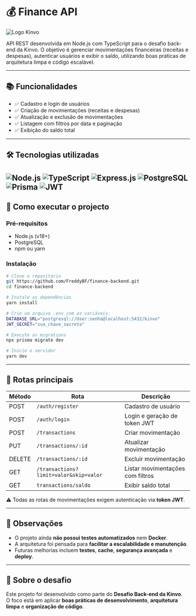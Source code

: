 # 💰 Finance API

![Logo Kinvo](https://github.com/cbfranca/kinvo-front-end-test/blob/master/logo.svg)

API REST desenvolvida em Node.js com TypeScript para o desafio back-end da Kinvo. O objetivo é gerenciar movimentações financeiras (receitas e despesas), autenticar usuários e exibir o saldo, utilizando boas práticas de arquitetura limpa e código escalável.

---
## 📚 Funcionalidades

- ✅ Cadastro e login de usuários
- ✅ Criação de movimentações (receitas e despesas)
- ✅ Atualização e exclusão de movimentações
- ✅ Listagem com filtros por data e paginação
- ✅ Exibição do saldo total

---

## 🛠️ Tecnologias utilizadas

![Node.js](https://img.shields.io/badge/Node.js-339933?style=for-the-badge&logo=node.js&logoColor=white)
![TypeScript](https://img.shields.io/badge/TypeScript-3178C6?style=for-the-badge&logo=typescript&logoColor=white)
![Express.js](https://img.shields.io/badge/Express.js-000000?style=for-the-badge&logo=express&logoColor=white)
![PostgreSQL](https://img.shields.io/badge/PostgreSQL-4169E1?style=for-the-badge&logo=postgresql&logoColor=white)
![Prisma](https://img.shields.io/badge/Prisma-2D3748?style=for-the-badge&logo=prisma&logoColor=white)
![JWT](https://img.shields.io/badge/JWT-000000?style=for-the-badge&logo=jsonwebtokens&logoColor=white)
---

## 🚀 Como executar o projecto

### Pré-requisitos
- Node.js (v18+)
- PostgreSQL
- npm ou yarn

### Instalação

```bash
# Clone o repositório
git https://github.com/FreddyBF/finance-backend.git
cd finance-backend

# Instale as dependências
yarn install

# Crie um arquivo .env com as variáveis:
DATABASE_URL="postgresql://User:senha@localhost:5432/kinvo"
JWT_SECRET="sua_chave_secreta"

# Execute as migrations
npx prisma migrate dev

# Inicie o servidor
yarn dev
```
---

## 📮 Rotas principais

| Método | Rota                | Descrição                           |
|--------|---------------------|-------------------------------------|
| POST   | `/auth/register`    | Cadastro de usuário                 |
| POST   | `/auth/login`       | Login e geração de token JWT        |
| POST   | `/transactions`     | Criar movimentação                  |
| PUT    | `/transactions/:id` | Atualizar movimentação              |
| DELETE | `/transactions/:id` | Excluir movimentação                |
| GET    | `/transactions?limit=valor&skip=valor`     | Listar movimentações com filtros    |
| GET    | `transactions/saldo`          | Exibir saldo total                  |

⚠️ Todas as rotas de movimentações exigem autenticação via **token JWT**.

---

## 📌 Observações
- O projeto ainda **não possui testes automatizados** nem **Docker**.  
- A arquitetura foi pensada para **facilitar a escalabilidade e manutenção**.  
- Futuras melhorias incluem **testes**, **cache**, **segurança avançada** e **deploy**.  

---

## 🧠 Sobre o desafio
Este projeto foi desenvolvido como parte do **Desafio Back-end da Kinvo**.  
O foco está em aplicar **boas práticas de desenvolvimento**, **arquitetura limpa** e **organização de código**.
